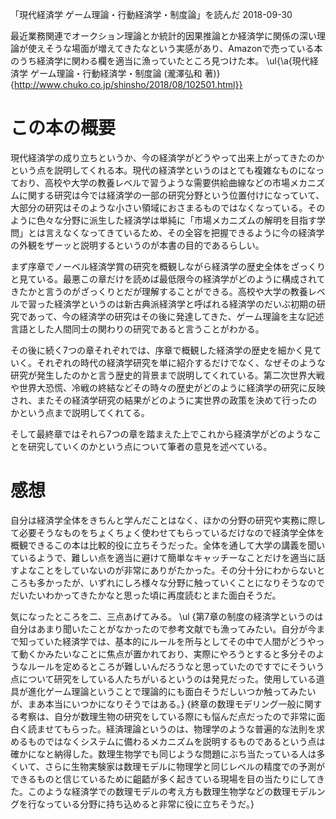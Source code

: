 「現代経済学 ゲーム理論・行動経済学・制度論」を読んだ
2018-09-30


最近業務関連でオークション理論とか統計的因果推論とか経済学に関係の深い理論が使えそうな場面が増えてきたなという実感があり、Amazonで売っている本のうち経済学に関わる欄を適当に漁っていたところ見つけた本。
\ul{\a{現代経済学 ゲーム理論・行動経済学・制度論 (瀧澤弘和 著)}{http://www.chuko.co.jp/shinsho/2018/08/102501.html}}


# この本の概要


現代経済学の成り立ちというか、今の経済学がどうやって出来上がってきたのかという点を説明してくれる本。現代の経済学というのはとても複雑なものになっており、高校や大学の教養レベルで習うような需要供給曲線などの市場メカニズムに関する研究は今では経済学の一部の研究分野という位置付けになっていて、大部分の研究はそのような小さい領域におさまるものではなくなっている。そのように色々な分野に派生した経済学は単純に「市場メカニズムの解明を目指す学問」とは言えなくなってきているため、その全容を把握できるように今の経済学の外観をザーッと説明するというのが本書の目的であるらしい。


まず序章でノーベル経済学賞の研究を概観しながら経済学の歴史全体をざっくりと見ている。最悪この章だけを読めば最低限今の経済学がどのように構成されてきたかと言うのがざっくりとだが理解することができる。高校や大学の教養レベルで習った経済学というのは新古典派経済学と呼ばれる経済学のだいぶ初期の研究であって、今の経済学の研究はその後に発達してきた、ゲーム理論を主な記述言語とした人間同士の関わりの研究であると言うことがわかる。


その後に続く7つの章それぞれでは、序章で概観した経済学の歴史を細かく見ていく。それぞれの時代の経済学研究を単に紹介するだけでなく、なぜそのような研究が発生したのかと言う歴史的背景まで説明してくれている。第二次世界大戦や世界大恐慌、冷戦の終結などその時々の歴史がどのように経済学の研究に反映され、またその経済学研究の結果がどのように実世界の政策を決めて行ったのかという点まで説明してくれてる。


そして最終章ではそれら7つの章を踏まえた上でこれから経済学がどのようなことを研究していくのかという点について筆者の意見を述べている。


# 感想


自分は経済学全体をきちんと学んだことはなく、ほかの分野の研究や実務に際して必要そうなものをちょくちょく使わせてもらっているだけなので経済学全体を概観できるこの本は比較的役に立ちそうだった。全体を通して大学の講義を聞いているようで、難しい点を適当に避けて簡単なキャッチーなことだけを適当に話すよなことをしていないのが非常にありがたかった。その分十分にわからないところも多かったが、いずれにしろ様々な分野に触っていくことになりそうなのでだいたいわかってきたかなと思った頃に再度読むとまた面白そうだ。


気になったところを二、三点あげてみる。
\ul
{第7章の制度の経済学というのは自分はあまり聞いたことがなかったので参考文献でも漁ってみたい。自分が今まで知っていた経済学では、基本的にルールを所与としてその中で人間がどうやって動くかみたいなことに焦点が置かれており、実際にやろうとすると多分そのようなルールを定めるところが難しいんだろうなと思っていたのですでにそういう点について研究をしている人たちがいるというのは発見だった。使用している道具が進化ゲーム理論ということで理論的にも面白そうだしいつか触ってみたいが、まあ本当にいつかになりそうではある。}
{終章の数理モデリング一般に関する考察は、自分が数理生物の研究をしている際にも悩んだ点だったので非常に面白く読ませてもらった。経済理論というのは、物理学のような普遍的な法則を求めるものではなくシステムに備わるメカニズムを説明するものであるという点は確かになと納得した。数理生物学でも同じような問題にぶち当たっている人は多くいて、さらに生物実験家は数理モデルに物理学と同じレベルの精度での予測ができるものと信じているために齟齬が多く起きている現場を目の当たりにしてきた。このような経済学での数理モデルの考え方も数理生物学などの数理モデルングを行なっている分野に持ち込めると非常に役に立ちそうだ。}
